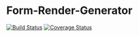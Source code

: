 # Form-Render-Generator

[![Build Status](https://travis-ci.org/mushroomlb/form-render-generator.svg?branch=master)](https://travis-ci.org/mushroomlb/form-render-generator)
[![Coverage Status](https://coveralls.io/repos/github/mushroomlb/form-render-generator/badge.svg)](https://coveralls.io/github/mushroomlb/form-render-generator)